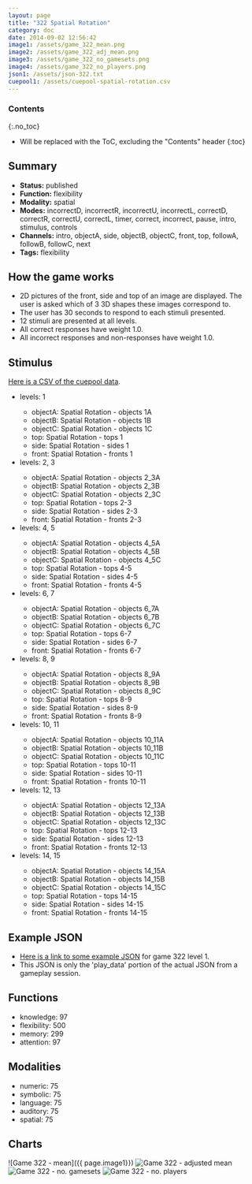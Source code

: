 ```yaml
---
layout: page
title: "322 Spatial Rotation"
category: doc
date: 2014-09-02 12:56:42
image1: /assets/game_322_mean.png
image2: /assets/game_322_adj_mean.png
image3: /assets/game_322_no_gamesets.png
image4: /assets/game_322_no_players.png
json1: /assets/json-322.txt
cuepool1: /assets/cuepool-spatial-rotation.csv
---
```


### Contents
{:.no_toc}

* Will be replaced with the ToC, excluding the "Contents" header
{:toc}

## Summary
<p>
<ul>
<li><strong>Status:</strong> published</li>
<li><strong>Function:</strong> flexibility</li>
<li><strong>Modality:</strong> spatial</li>
<li><strong>Modes:</strong> incorrectD, incorrectR, incorrectU, incorrectL, correctD, correctR, correctU, correctL, timer, correct, incorrect, pause, intro, stimulus, controls</li>
<li><strong>Channels:</strong> intro, objectA, side, objectB, objectC, front, top, followA, followB, followC, next</li>
<li><strong>Tags:</strong> flexibility</li>
</ul>
</p>

## How the game works
<p>
<ul>
<li>2D pictures of the front, side and top of an image are displayed. The user is asked which of 3 3D shapes these images correspond to.</li>
<li>The user has 30 seconds to respond to each stimuli presented.</li>
<li>12 stimuli are presented at all levels.</li>
<li>All correct responses have weight 1.0.</li>
<li>All incorrect responses and non-responses have weight 1.0.</li>
</ul>
</p>

## Stimulus
<p>
<a href="{{page.cuepool1}}">Here is a CSV of the cuepool data</a>.
<ul>
<li>levels: 1</li>
<ul>
<li>objectA: Spatial Rotation - objects 1A</li>
<li>objectB: Spatial Rotation - objects 1B</li>
<li>objectC: Spatial Rotation - objects 1C</li>
<li>top: Spatial Rotation - tops 1</li>
<li>side: Spatial Rotation - sides 1</li>
<li>front: Spatial Rotation - fronts 1</li>
</ul>
<li>levels: 2, 3</li>
<ul>
<li>objectA: Spatial Rotation - objects 2_3A</li>
<li>objectB: Spatial Rotation - objects 2_3B</li>
<li>objectC: Spatial Rotation - objects 2_3C</li>
<li>top: Spatial Rotation - tops 2-3</li>
<li>side: Spatial Rotation - sides 2-3</li>
<li>front: Spatial Rotation - fronts 2-3</li>
</ul>
<li>levels: 4, 5</li>
<ul>
<li>objectA: Spatial Rotation - objects 4_5A</li>
<li>objectB: Spatial Rotation - objects 4_5B</li>
<li>objectC: Spatial Rotation - objects 4_5C</li>
<li>top: Spatial Rotation - tops 4-5</li>
<li>side: Spatial Rotation - sides 4-5</li>
<li>front: Spatial Rotation - fronts 4-5</li>
</ul>
<li>levels: 6, 7</li>
<ul>
<li>objectA: Spatial Rotation - objects 6_7A</li>
<li>objectB: Spatial Rotation - objects 6_7B</li>
<li>objectC: Spatial Rotation - objects 6_7C</li>
<li>top: Spatial Rotation - tops 6-7</li>
<li>side: Spatial Rotation - sides 6-7</li>
<li>front: Spatial Rotation - fronts 6-7</li>
</ul>
<li>levels: 8, 9</li>
<ul>
<li>objectA: Spatial Rotation - objects 8_9A</li>
<li>objectB: Spatial Rotation - objects 8_9B</li>
<li>objectC: Spatial Rotation - objects 8_9C</li>
<li>top: Spatial Rotation - tops 8-9</li>
<li>side: Spatial Rotation - sides 8-9</li>
<li>front: Spatial Rotation - fronts 8-9</li>
</ul>
<li>levels: 10, 11</li>
<ul>
<li>objectA: Spatial Rotation - objects 10_11A</li>
<li>objectB: Spatial Rotation - objects 10_11B</li>
<li>objectC: Spatial Rotation - objects 10_11C</li>
<li>top: Spatial Rotation - tops 10-11</li>
<li>side: Spatial Rotation - sides 10-11</li>
<li>front: Spatial Rotation - fronts 10-11</li>
</ul>
<li>levels: 12, 13</li>
<ul>
<li>objectA: Spatial Rotation - objects 12_13A</li>
<li>objectB: Spatial Rotation - objects 12_13B</li>
<li>objectC: Spatial Rotation - objects 12_13C</li>
<li>top: Spatial Rotation - tops 12-13</li>
<li>side: Spatial Rotation - sides 12-13</li>
<li>front: Spatial Rotation - fronts 12-13</li>
</ul>
<li>levels: 14, 15</li>
<ul>
<li>objectA: Spatial Rotation - objects 14_15A</li>
<li>objectB: Spatial Rotation - objects 14_15B</li>
<li>objectC: Spatial Rotation - objects 14_15C</li>
<li>top: Spatial Rotation - tops 14-15</li>
<li>side: Spatial Rotation - sides 14-15</li>
<li>front: Spatial Rotation - fronts 14-15</li>
</ul>
</ul>
</p>

## Example JSON
<p>
<ul>
<li><a href="{{ page.json1 }}">Here is a link to some example JSON</a> for game 322 level 1.</li>
<li>This JSON is only the 'play_data' portion of the actual JSON from a gameplay session.</li>
</ul>
</p>

## Functions
<p>
<ul>
<li>knowledge: 97</li>
<li>flexibility: 500</li>
<li>memory: 299</li>
<li>attention: 97</li>
</ul>
</p>

## Modalities
<p>
<ul>
<li>numeric: 75</li>
<li>symbolic: 75</li>
<li>language: 75</li>
<li>auditory: 75</li>
<li>spatial: 75</li>
</ul>
</p>

## Charts
![Game 322 - mean]({{ page.image1}})
![Game 322 - adjusted mean]({{page.image2}})
![Game 322 - no. gamesets]({{page.image3}})
![Game 322 - no. players]({{page.image4}})

